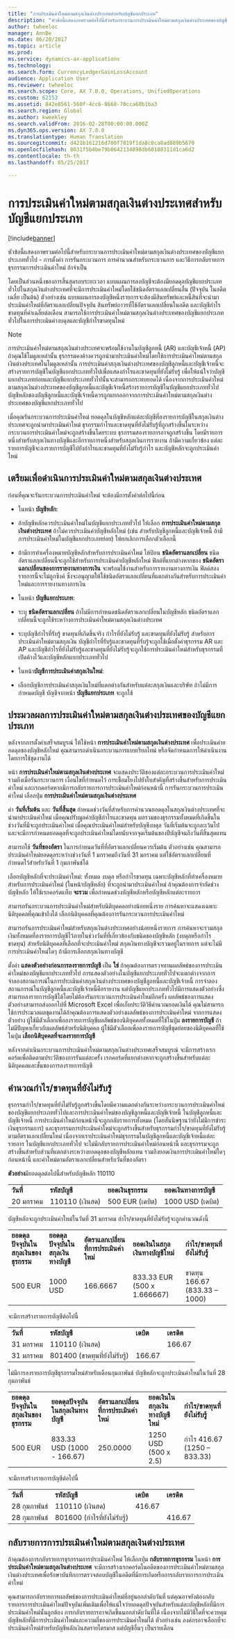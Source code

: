 ```yaml
---
title: "การประเมินค่าใหม่ตามสกุลเงินต่างประเทศสำหรับบัญชีแยกประเภท"
description: "หัวข้อนี้แสดงภาพรวมต่อไปนี้สำหรับกระบวนการประเมินค่าใหม่ตามสกุลเงินต่างประเทศของบัญชีแยกประเภททั่วไป - การตั้งค่า การรันกระบวนการ การคำนวณสำหรับกระบวนการ และวิธีการกลับรายการธุรกรรมการประเมินค่าใหม่ ถ้าจำเป็น"
author: twheeloc
manager: AnnBe
ms.date: 06/20/2017
ms.topic: article
ms.prod: 
ms.service: dynamics-ax-applications
ms.technology: 
ms.search.form: CurrencyLedgerGainLossAccount
audience: Application User
ms.reviewer: twheeloc
ms.search.scope: Core, AX 7.0.0, Operations, UnifiedOperations
ms.custom: 62153
ms.assetid: 842e8561-560f-4cc6-8668-70cca60b1ba3
ms.search.region: Global
ms.author: kweekley
ms.search.validFrom: 2016-02-28T00:00:00.000Z
ms.dyn365.ops.version: AX 7.0.0
ms.translationtype: Human Translation
ms.sourcegitcommit: d421b161216d700f7819f1da8c0ca8ad089b5670
ms.openlocfilehash: 8031f5b4be79b0642134898db60188311d1ca6d2
ms.contentlocale: th-th
ms.lasthandoff: 05/25/2017

---
```


# <a name="foreign-currency-revaluation-for-general-ledger"></a>การประเมินค่าใหม่ตามสกุลเงินต่างประเทศสำหรับบัญชีแยกประเภท

[!include[banner](../includes/banner.md)]


หัวข้อนี้แสดงภาพรวมต่อไปนี้สำหรับกระบวนการประเมินค่าใหม่ตามสกุลเงินต่างประเทศของบัญชีแยกประเภททั่วไป - การตั้งค่า การรันกระบวนการ การคำนวณสำหรับกระบวนการ และวิธีการกลับรายการธุรกรรมการประเมินค่าใหม่ ถ้าจำเป็น 

โดยเป็นส่วนหนึ่งของการสิ้นสุดรอบระยะเวลา แบบแผนการลงบัญชีจะต้องมียอดดุลบัญชีแยกประเภททั่วไปในสกุลเงินต่างประเทศที่จะมีการประเมินค่าใหม่โดยใช้ชนิดอัตราแลกเปลี่ยนอื่น (ปัจจุบัน ในอดีต เฉลี่ย เป็นต้น) ตัวอย่างเช่น แบบแผนการลงบัญชีหนึ่งรายการจะต้องมีสินทรัพย์และหนี้สินที่จะนำมาประเมินค่าใหม่ที่อัตราแลกเปลี่ยนปัจจุบัน สินทรัพย์ถาวรที่ใช้อัตราแลกเปลี่ยนในอดีต และบัญชีกำไรขาดทุนที่ค่าเฉลี่ยต่อเดือน สามารถใช้การประเมินค่าใหม่ตามสกุลเงินต่างประเทศของบัญชีแยกประเภททั่วไปในการประเมินค่างบดุลและบัญชีกำไรขาดทุนใหม่ 

> [!NOTE]
> การประเมินค่าใหม่ตามสกุลเงินต่างประเทศจะพร้อมใช้งานในบัญชีลูกหนี้ (AR) และบัญชีเจ้าหนี้ (AP) ถ้าคุณใช้โมดูลเหล่านั้น ธุรกรรมคงค้างควรถูกนำมาประเมินค่าใหม่โดยใช้การประเมินค่าใหม่ตามสกุลเงินต่างประเทศในโมดูลเหล่านั้น การประเมินค่าสกุลเงินต่างประเทศของบัญชีลูกหนี้และบัญชีเจ้าหนี้จะสร้างรายการบัญชีในบัญชีแยกประเภททั่วไปเพื่อแสดงกำไรและขาดทุนที่ยังไม่รับรู้ เพื่อให้แน่ใจว่าบัญชีแยกประเภทย่อยและบัญชีแยกประเภททั่วไปนั้นจะสามารถกระทบยอดได้ เนื่องจากการประเมินค่าใหม่ตามสกุลเงินต่างประเทศของบัญชีลูกหนี้และบัญชีเจ้าหนี้สร้างรายการบัญชีในบัญชีแยกประเภททั่วไป บัญชีหลักของบัญชีลูกหนี้และบัญชีเจ้าหนี้ควรถูกแยกออกจากการประเมินค่าใหม่ตามสกุลเงินต่างประเทศของบัญชีแยกประเภททั่วไป 

เมื่อคุณรันกระบวนการประเมินค่าใหม่ ยอดดุลในบัญชีหลักแต่ละบัญชีที่ลงรายการบัญชีในสกุลเงินต่างประเทศจะถูกนำมาประเมินค่าใหม่ ธุรกรรมกำไรและขาดทุนที่ยังไม่รับรู้ที่ถูกสร้างขึ้นในระหว่างกระบวนการประเมินค่าใหม่จะถูกสร้างขึ้นโดยระบบ ธุรกรรมสองรายการอาจถูกสร้างขึ้น โดยมีรายการหนึ่งสำหรับสกุลเงินทางบัญชีและอีกรายการหนึ่งสำหรับสกุลเงินการรายงาน ถ้ามีความเกี่ยวข้อง แต่ละรายการบัญชีจะลงรายการบัญชีไปยังกำไรและขาดทุนที่ยังไม่รับรู้กำไร และบัญชีหลักจะถูกประเมินค่าใหม่

## <a name="prepare-to-run-foreign-currency-revaluation"></a>เตรียมเพื่อดำเนินการประเมินค่าใหม่ตามสกุลเงินต่างประเทศ
ก่อนที่คุณจะรันกระบวนการประเมินค่าใหม่ จะต้องมีการตั้งค่าต่อไปนี้ก่อน

-   ในหน้า **บัญชีหลัก**:
-   ถ้าบัญชีหลักควรประเมินค่าใหม่ในบัญชีแยกประเภททั่วไป ให้เลือก **การประเมินค่าใหม่ตามสกุลเงินต่างประเทศ** ถ้าไม่ควรประเมินค่าบัญชีหลักใหม่ (เช่น สำหรับบัญชีลูกหนี้และบัญชีเจ้าหนี้ ถ้ามีการประเมินค่าใหม่ในบัญชีแยกประเภทย่อย) ให้ยกเลิกการเลือกตัวเลือกนี้
-   ถ้ามีการทำเครื่องหมายบัญชีหลักสำหรับการประเมินค่าใหม่ ให้ป้อน **ชนิดอัตราแลกเปลี่ยน** ชนิดอัตราแลกเปลี่ยนนี้จะถูกใช้สำหรับการประเมินค่าบัญชีหลักใหม่ ฟิลด์ที่แยกต่างหากของ **ชนิดอัตราแลกเปลี่ยนของการรายงานทางการเงิน** จะพร้อมใช้งานสำหรับการรายงานทางการเงิน ฟิลด์สองรายการนี้จะไม่ถูกซิงค์ ซึ่งจะอนุญาตให้ใช้ชนิดอัตราแลกเปลี่ยนที่แตกต่างกันสำหรับการประเมินค่าใหม่และการรายงานทางการเงิน

-   ในหน้า **บัญชีแยกประเภท**:
-   ระบุ **ชนิดอัตราแลกเปลี่ยน** ถ้าไม่มีการกำหนดชนิดอัตราแลกเปลี่ยนในบัญชีหลัก ชนิดอัตราแลกเปลี่ยนนี้จะถูกใช้ระหว่างการประเมินค่าใหม่ตามสกุลเงินต่างประเทศ
-   ระบุบัญชีกำไรที่รับรู้ ขาดทุนที่เกิดขึ้นจริง กำไรที่ยังไม่รับรู้ และขาดทุนที่ยังไม่รับรู้ สำหรับการประเมินค่าใหม่ตามสกุลเงิน บัญชีกำไรที่รับรู้และขาดทุนที่รับรู้จะถูกใช้เมื่อตั้งค่าธุรกรรม AR และ AP และบัญชีกำไรที่ยังไม่รับรู้และขาดทุนที่ยังไม่รับรู้จะถูกใช้การประเมินค่าใหม่สำหรับธุรกรรมที่เปิดค้างไว้และบัญชีหลักแยกประเภททั่วไป

-   ในหน้า**บัญชีการประเมินค่าสกุลเงินใหม่**:
-   เลือกบัญชีการประเมินค่าสกุลเงินใหม่ที่แตกต่างกันสำหรับแต่ละสกุลเงินและบริษัท ถ้าไม่มีการกำหนดบัญชี บัญชีจากหน้า **บัญชีแยกประเภท** จะถูกใช้

## <a name="process-foreign-currency-revaluation"></a>ประมวลผลการประเมินค่าใหม่ตามสกุลเงินต่างประเทศของบัญชีแยกประเภท
หลังจากการตั้งค่าเสร็จสมบูรณ์ ให้ใช้หน้า **การประเมินค่าใหม่ตามสกุลเงินต่างประเทศ** เพื่อประเมินค่ายอดดุลของบัญชีหลักใหม่ คุณสามารถดำเนินกระบวนการแบบเรียลไทม์ หรือจัดกำหนดการให้ดำเนินงานโดยการใช้ชุดงานได้ 

หน้า **การประเมินค่าใหม่ตามสกุลเงินต่างประเทศ** จะแสดงประวัติของแต่ละกระบวนการประเมินค่าใหม่ รวมถึงเมื่อรันกระบวนการ เงื่อนไขที่กำหนดไว้ การเชื่อมโยงไปยังใบสำคัญที่สร้างขึ้นสำหรับการประเมินค่าใหม่ และเรกคอร์ดหากมีการกลับรายการการประเมินค่าใหม่ก่อนหน้านี้ การรันกระบวนการประเมินค่าใหม่ เลือกปุ่ม **การประเมินค่าใหม่ตามสกุลเงินต่างประเทศ** 

ค่า **วันที่เริ่มต้น** และ **วันที่สิ้นสุด** กำหนดช่วงวันที่สำหรับการคำนวณยอดดุลในสกุลเงินต่างประเทศที่จะนำมาประเมินค่าใหม่ เมื่อคุณปรับมูลค่าบัญชีกำไรและขาดทุน ผลรวมของธุรกรรมทั้งหมดที่เกิดขึ้นในช่วงวันที่มีจะถูกประเมินค่าใหม่ เมื่อคุณประเมินค่าใหม่สำหรับบัญชีงบดุล วันที่เริ่มต้นจะถูกละเว้นไป และจะมีการกำหนดยอดดุลที่จะถูกประเมินค่าใหม่โดยนับจากจุดเริ่มต้นของปีบัญชีจนถึงวันที่สิ้นสุดแทน 

สามารถใช้ **วันที่ของอัตรา** ในการกำหนดวันที่ที่อัตราแลกเปลี่ยนควรเริ่มต้น ตัวอย่างเช่น คุณสามารถประเมินค่าใหม่ยอดดุลระหว่างช่วงวันที่ 1 มกราคมถึงวันที่ 31 มกราคม แต่ใช้อัตราแลกเปลี่ยนที่กำหนดไว้สำหรับวันที่ 1 กุมภาพันธ์ได้ 

เลือกบัญชีหลักที่จะประเมินค่าใหม่: ทั้งหมด งบดุล หรือกำไรขาดทุน เฉพาะบัญชีหลักที่ทำเครื่องหมายสำหรับการประเมินค่าใหม่ (ในหน้าบัญชีหลัก) ที่จะถูกนำมาประเมินค่าใหม่ ถ้าคุณต้องการจำกัดช่วงบัญชีหลัก ให้ใช้เรกคอร์ดแท็บ **จะรวม** เพื่อกำหนดช่วงบัญชีหลักหรือบัญชีหลักแต่ละรายการ 

สามารถรันกระบวนการประเมินค่าใหม่สำหรับนิติบุคคลอย่างน้อยหนึ่งราย การค้นหาจะแสดงเฉพาะนิติบุคคลที่คุณเข้าถึงได้ เลือกนิติบุคคลที่คุณต้องการรันกระบวนการประเมินค่าใหม่ 

สามารถรันการประเมินค่าใหม่สำหรับสกุลเงินต่างประเทศอย่างน้อยหนึ่งรายการ การค้นหาจะรวมสกุลเงินทั้งหมดที่ลงรายการบัญชีไว้ภายในช่วงวันที่ที่เกี่ยวข้องกับชนิดของบัญชีหลัก (งบดุลหรือกำไรขาดทุน) สำหรับนิติบุคคลที่เลือกที่จะประเมินค่าใหม่ สกุลเงินทางบัญชีจะรวมอยู่ในรายการ แต่จะไม่มีการประเมินค่าใหม่ใดๆ ถ้ามีการเลือกสกุลเงินทางบัญชี 

ตั้งค่า **แสดงตัวอย่างก่อนการลงรายการบัญชี** เป็น **ใช่** ถ้าคุณต้องการตรวจทานผลลัพธ์ของการประเมินค่าใหม่ของบัญชีแยกประเภททั่วไป การแสดงตัวอย่างในบัญชีแยกประเภททั่วไปจะแตกต่างจากการจำลองสถานการณ์ในการประเมินค่าสกุลเงินต่างประเทศของบัญชีลูกหนี้และบัญชีเจ้าหนี้ การจำลองสถานการณ์ในบัญชีลูกหนี้และบัญชีเจ้าหนี้คือรายงาน แต่บัญชีแยกประเภททั่วไปมีการแสดงตัวอย่างซึ่งสามารถลงรายการบัญชีได้โดยไม่ต้องรันกระบวนการประเมินค่าใหม่อีกครั้ง ผลลัพธ์ของการแสดงตัวอย่างสามารถส่งออกไปที่ Microsoft Excel เพื่อเก็บประวัติวิธีคำนวณยอดเงินได้ คุณไม่สามารถใช้การประมวลผลชุดงานได้ถ้าคุณต้องการแสดงตัวอย่างผลลัพธ์ของการประเมินค่าใหม่ จากการแสดงตัวอย่าง ผู้ใช้มีตัวเลือกเพื่อลงรายการบัญชีผลลัพธ์ของนิติบุคคลทั้งหมดที่ใช้ในปุ่ม **ลงรายการบัญชี** ถ้าไม่มีปัญหาเกี่ยวกับผลลัพธ์สำหรับนิติบุคคล ผู้ใช้มีตัวเลือกเพื่อลงรายการบัญชีชุดย่อยของนิติบุคคลที่ใช้ในปุ่ม **เลือกนิติบุคคลที่จะลงรายการบัญชี** 

หลังจากดำเนินกระบวนการประเมินค่าใหม่ตามสกุลเงินต่างประเทศเสร็จสมบูรณ์ จะมีการสร้างเรกคอร์ดเพื่อติดตามประวัติของการรันแต่ละครั้ง  เรกคอร์ดที่แยกต่างหากจะถูกสร้างขึ้นสำหรับแต่ละนิติบุคคลและชั้นของการลงรายการบัญชี

## <a name="calculate-unrealized-gainloss"></a>คำนวณกำไร/ขาดทุนที่ยังไม่รับรู้
ธุรกรรมกำไร/ขาดทุนที่ยังไม่รับรู้ถูกสร้างขึ้นโดยมีความแตกต่างกันระหว่างกระบวนการประเมินค่าใหม่ของบัญชีแยกประเภททั่วไปและการประเมินค่าใหม่ของบัญชีลูกหนี้และบัญชีเจ้าหนี้ ในบัญชีลูกหนี้และบัญชีเจ้าหนี้ การประเมินค่าใหม่ก่อนหน้านี้จะถูกกลับรายการทั้งหมด (โดยสันนิษฐานว่ายังไม่มีการชำระเงินธุรกรรมการ) และธุรกรรมการประเมินค่าใหม่จะถูกสร้างขึ้นสำหรับธุรกรรมกำไร/ขาดทุนที่ยังไม่รับรู้ตามอัตราแลกเปลี่ยนใหม่ เนื่องจากเราประเมินค่าใหม่ธุรกรรมในบัญชีลูกหนี้และบัญชีเจ้าหนี้แต่ละรายการ ในบัญชีแยกประเภททั่วไป จะไม่มีกลับรายการประเมินค่าใหม่ก่อนหน้านี้ และธุรกรรมจะถูกสร้างขึ้นสำหรับส่วนที่แตกต่างระหว่างยอดดุลของบัญชีหลักแทน รวมถึงยอดเงินการประเมินค่าใหม่ใดๆ ก่อนหน้านี้ และค่าใหม่ตามอัตราแลกเปลี่ยนสำหรับวันที่ของอัตรา 

**ตัวอย่าง**มียอดดุลต่อไปนี้สำหรับบัญชีหลัก 110110

|            |                    |                        |                       |
|------------|--------------------|------------------------|-----------------------|
| **วันที่**   | **รหัสบัญชี** | **ยอดเงินธุรกรรม** | **ยอดเงินทางการบัญชี** |
| 20 มกราคม | 110110 (เงินสด)      | 500 EUR (เดบิต)        | 1000 USD (เดบิต)      |

บัญชีหลักจะถูกประเมินค่าใหม่ในวันที่ 31 มกราคม  กำไร/ขาดทุนที่ยังไม่รับรู้จะถูกคำนวณดังนี้

|                                             |                                            |                                  |                                    |                             |
|---------------------------------------------|--------------------------------------------|----------------------------------|------------------------------------|-----------------------------|
| **ยอดดุลปัจจุบันในสกุลเงินของธุรกรรม** | **ยอดดุลปัจจุบันในสกุลเงินทางบัญชี** | **อัตราแลกเปลี่ยนที่การประเมินค่าใหม่** | **ยอดเงินในสกุลเงินทางบัญชีใหม่** | **กำไร/ขาดทุนที่ยังไม่รับรู้**    |
| 500 EUR                                     | 1000 USD                                   | 166.6667                         | 833.33 EUR (500 x 1.666667)        | ขาดทุน 166.67 (833.33 – 1000) |

จะมีการสร้างรายการบัญชีต่อไปนี้

|            |                          |           |            |
|------------|--------------------------|-----------|------------|
| **วันที่**   | **รหัสบัญชี**       | **เดบิต** | **เครดิต** |
| 31 มกราคม | 110110 (เงินสด)            |           | 166.67     |
| 31 มกราคม | 801400 (ขาดทุนที่ยังไม่รับรู้) | 166.67    |            |

ไม่มีการลงรายการบัญชีธุรกรรมใหม่สำหรับเดือนกุมภาพันธ์  บัญชีหลักจะถูกประเมินค่าใหม่ในวันที่ 28 กุมภาพันธ์

|                                             |                                            |                                  |                                    |                             |
|---------------------------------------------|--------------------------------------------|----------------------------------|------------------------------------|-----------------------------|
| **ยอดดุลปัจจุบันในสกุลเงินของธุรกรรม** | **ยอดดุลปัจจุบันในสกุลเงินทางบัญชี** | **อัตราแลกเปลี่ยนที่การประเมินค่าใหม่** | **ยอดเงินในสกุลเงินทางบัญชีใหม่** | **กำไร/ขาดทุนที่ยังไม่รับรู้**    |
| 500 EUR                                     | 833.33 USD (1000 - 166.67)                 | 250.0000                         | 1250 USD (500 x 2.5)               | กำไร 416.67 (1250 – 833.33) |

จะมีการสร้างรายการบัญชีต่อไปนี้

|             |                          |           |            |
|-------------|--------------------------|-----------|------------|
| **วันที่**    | **รหัสบัญชี**       | **เดบิต** | **เครดิต** |
| 28 กุมภาพันธ์ | 110110 (เงินสด)            | 416.67    |            |
| 28 กุมภาพันธ์ | 801600 (กำไรที่ยังไม่รับรู้) |           | 416.67     |

## <a name="reverse-foreign-currency-revaluation"></a>กลับรายการการประเมินค่าใหม่ตามสกุลเงินต่างประเทศ
ถ้าคุณต้องการกลับรายการธุรกรรมการประเมินค่าใหม่ ให้เลือกปุ่ม **กลับรายการธุรกรรม** ในหน้า **การประเมินค่าใหม่ตามสกุลเงินต่างประเทศ** จะมีการสร้างเรกคอร์ดในอดีตของการประเมินค่าใหม่ตามสกุลเงินต่างประเทศเพื่อรักษาบันทึกการตรวจสอบบัญชีในอดีตที่มีการเกิดหรือการกลับรายการการประเมินค่าใหม่ 

คุณสามารถกลับรายการผลลัพธ์ของการประเมินค่าใหม่ที่อยู่นอกลำดับวันที่ แต่คุณอาจยังต้องกลับรายการการประเมินค่าใหม่ปัจจุบันเพิ่มเติมเพื่อให้แน่ใจว่ายอดดุลปัจจุบันสำหรับแต่ละบัญชีหลักที่มีการประเมินค่าใหม่นั้นถูกต้อง การกลับรายการอาจเกิดขึ้นนอกลำดับวันที่ได้ เนื่องจากไม่มีวิธีใดที่จะควบคุมบัญชีหลักที่มีการประเมินค่าใหม่และความถี่ของการประเมินค่าใหม่ได้ ตัวอย่างเช่น องค์กรอาจเลือกที่จะประเมินค่าใหม่สำหรับบัญชีหลักเงินสดรายไตรมาส แต่บัญชีอื่นๆ เป็นรายเดือน




